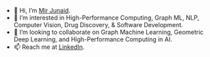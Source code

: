 - 👋 Hi, I’m [Mir Junaid](https://mirjunaid26.github.io/).
- 👀 I’m interested in High-Performance Computing, Graph ML, NLP, Computer Vision, Drug Discovery, & Software Development.
- 💞️ I’m looking to collaborate on Graph Machine Learning, Geometric Deep Learning, and High-Performance Computing in AI.
- 📫 Reach me at [LinkedIn](https://www.linkedin.com/in/mirjunaid26/).


<!---
mirjunaid26/mirjunaid26 is a ✨ special ✨ repository because its `README.md` (this file) appears on your GitHub profile.
You can click the Preview link to take a look at your changes.
--->
